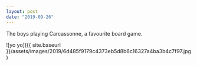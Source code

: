 ```yaml
---
layout: post
date: "2019-09-26"
---
```


The boys playing Carcassonne, a favourite board game.

![yo yo]({{ site.baseurl }}/assets/images/2019/6d485f9179c4373eb5d8b6c16327a4ba3b4c7f97.jpg)
